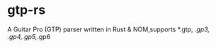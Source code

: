 # gtp-rs
A Guitar Pro (GTP) parser written in Rust &amp; NOM,supports *.gtp, *.gp3, *.gp4,*.gp5,*.gp6
